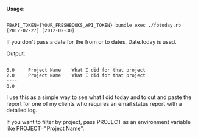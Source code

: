 **Usage:**

<pre><code>
FBAPI_TOKEN={YOUR_FRESHBOOKS_API_TOKEN} bundle exec ./fbtoday.rb [2012-02-27] [2012-02-30]
</code></pre>

If you don't pass a date for the from or to dates, Date.today is used.

Output:

<pre><code>
6.0     Project Name    What I did for that project
2.0     Project Name    What I did for that project
----
8.0
</code></pre>

I use this as a simple way to see what I did today and to cut and paste the report for one of my clients who requires an email status report with a detailed log.

If you want to filter by project, pass PROJECT as an environment variable like PROJECT="Project Name".
